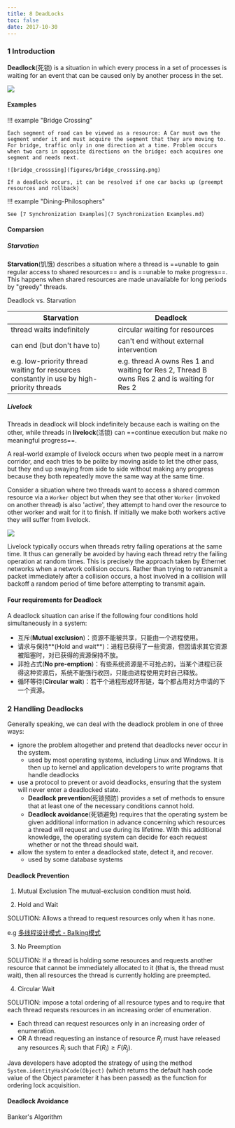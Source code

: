 ```yaml
---
title: 8 DeadLocks
toc: false
date: 2017-10-30
---
```


### 1 Introduction


**Deadlock**(死锁) is a situation in which every process in a set of processes is waiting for an event that can be caused only by another process in the set.

![](figures/deadlock_demo.png)


#### Examples


!!! example "Bridge Crossing" 
    
    Each segment of road can be viewed as a resource: A Car must own the segment under it and must acquire the segment that they are moving to. For bridge, traffic only in one direction at a time. Problem occurs when two cars in opposite directions on the bridge: each acquires one segment and needs next.
    
    ![bridge_crosssing](figures/bridge_crosssing.png)

    If a deadlock occurs, it can be resolved if one car backs up (preempt resources and rollback)
    
!!! example "Dining-Philosophers"
    
    See [7 Synchronization Examples](7 Synchronization Examples.md) 
    
    
#### Comparsion
    
##### Starvation
    
**Starvation**(饥饿) describes a situation where a thread is ==unable to gain regular access to shared resources== and is ==unable to make progress==. This happens when shared resources are made unavailable for long periods by "greedy" threads.

Deadlock vs. Starvation
    
| Starvation | Deadlock | 
| --- | --- |
| thread waits indefinitely | circular waiting for resources |
| can end (but don't have to) | can't end without external intervention |
| e.g. low-priority thread waiting for resources constantly in use by high- priority threads | e.g. thread A owns Res 1 and waiting for Res 2, Thread B owns Res 2 and is waiting for Res 2 | 
    
##### Livelock

Threads in deadlock will block indefinitely because each is waiting on the other, while threads in **livelock**(活锁) can ==continue execution but make no meaningful progress==.
    

A real-world example of livelock occurs when two people meet in a narrow corridor, and each tries to be polite by moving aside to let the other pass, but they end up swaying from side to side without making any progress because they both repeatedly move the same way at the same time.
    
Consider a situation where two threads want to access a shared common resource via a `Worker` object but when they see that other `Worker` (invoked on another thread) is also 'active', they attempt to hand over the resource to other worker and wait for it to finish. If initially we make both workers active they will suffer from livelock.
    
![](figures/thread_livelock.png)

Livelock typically occurs when threads retry failing operations at the same time. It thus can generally be avoided by having each thread retry the failing operation at random times. This is precisely the approach taken by Ethernet networks when a network collision occurs. Rather than trying to retransmit a packet immediately after a collision occurs, a host involved in a collision will backoff a random period of time before attempting to transmit again.
    


#### Four requirements for Deadlock

A deadlock situation can arise if the following four conditions hold simultaneously in a system:

* 互斥(**Mutual exclusion**)：资源不能被共享，只能由一个进程使用。
* 请求与保持**(Hold and wait**)：进程已获得了一些资源，但因请求其它资源被阻塞时，对已获得的资源保持不放。
* 非抢占式(**No pre-emption**)：有些系统资源是不可抢占的，当某个进程已获得这种资源后，系统不能强行收回，只能由进程使用完时自己释放。
* 循环等待(**Circular wait**)：若干个进程形成环形链，每个都占用对方申请的下一个资源。

### 2 Handling Deadlocks

Generally speaking, we can deal with the deadlock problem in one of three ways:

* ignore the problem altogether and pretend that deadlocks never occur in the system.
    * used by most operating systems, including Linux and Windows. It is then up to kernel and application developers to write programs that handle deadlocks
* use a protocol to prevent or avoid deadlocks, ensuring that the system will never enter a deadlocked state.
    * **Deadlock prevention**(死锁预防) provides a set of methods to ensure that at least one of the necessary conditions  cannot hold. 
    * **Deadlock avoidance**(死锁避免) requires that the operating system be given additional information in advance concerning which resources a thread will request and use during its lifetime. With this additional knowledge, the operating system can decide for each request whether or not the thread should wait.
* allow the system to enter a deadlocked state, detect it, and recover.
    * used by some database systems 


#### Deadlock Prevention
1. Mutual Exclusion
The mutual-exclusion condition must hold.

2. Hold and Wait

SOLUTION: Allows a thread to request resources only when it has none.

e.g [多线程设计模式 - Balking模式](多线程设计模式.md)

3. No Preemption

SOLUTION: If a thread is holding some resources and requests another resource that cannot be immediately allocated to it (that is, the thread must wait), then all resources the thread is currently holding are preempted. 



4. Circular Wait

SOLUTION: impose a total ordering of all resource types and to require that each thread requests resources in an increasing order of enumeration.
    
* Each thread can request resources only in an increasing order of enumeration.
* OR A thread requesting an instance of resource $R_j$ must have released any resources $R_i$ such that $F(R_i) ≥ F(R_j)$.

Java developers have adopted the strategy of using the method `System.identityHashCode(Object)` (which returns the default hash code value of the Object parameter it has been passed) as the function for ordering lock acquisition.





#### Deadlock Avoidance

Banker's Algorithm